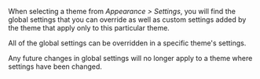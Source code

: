 When selecting a theme from _Appearance &gt;  Settings_, you will find the global settings that you can override as well as custom settings added by the theme that apply only to this particular theme.

All of the global settings can be overridden in a specific theme's settings.

Any future changes in global settings will no longer apply to a theme where settings have been changed.

